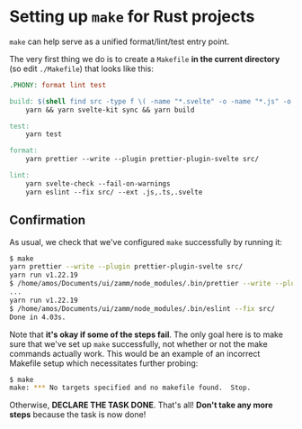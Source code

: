 # Setting up `make` for Rust projects

`make` can help serve as a unified format/lint/test entry point.

The very first thing we do is to create a `Makefile` **in the current directory** (so edit `./Makefile`) that looks like this:

```Makefile
.PHONY: format lint test

build: $(shell find src -type f \( -name "*.svelte" -o -name "*.js" -o -name "*.ts" -o -name "*.html" \) -not -path "*/node_modules/*")
	yarn && yarn svelte-kit sync && yarn build

test:
	yarn test

format:
	yarn prettier --write --plugin prettier-plugin-svelte src/

lint:
	yarn svelte-check --fail-on-warnings
	yarn eslint --fix src/ --ext .js,.ts,.svelte
```

## Confirmation

As usual, we check that we've configured `make` successfully by running it:

```bash
$ make
yarn prettier --write --plugin prettier-plugin-svelte src/
yarn run v1.22.19
$ /home/amos/Documents/ui/zamm/node_modules/.bin/prettier --write --plugin prettier-plugin-svelte src/
...
yarn run v1.22.19
$ /home/amos/Documents/ui/zamm/node_modules/.bin/eslint --fix src/
Done in 4.03s.
```

Note that **it's okay if some of the steps fail**. The only goal here is to make sure that we've set up `make` successfully, not whether or not the make commands actually work. This would be an example of an incorrect Makefile setup which necessitates further probing:

```bash
$ make
make: *** No targets specified and no makefile found.  Stop.
```

Otherwise, **DECLARE THE TASK DONE**. That's all! **Don't take any more steps** because the task is now done!